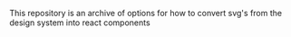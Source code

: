 This repository is an archive of options for how to convert svg's from the design system into react components
